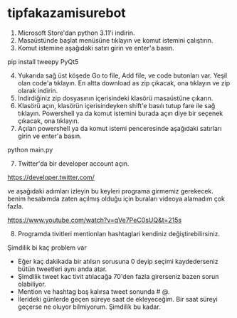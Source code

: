# tipfakazamisurebot

1) Microsoft Store'dan python 3.11'i indirin.
2) Masaüstünde başlat menüsüne tıklayın ve komut istemini çalıştırın.
3) Komut istemine aşağıdaki satırı girin ve enter'a basın.

pip install tweepy PyQt5

4) Yukarıda sağ üst köşede Go to file, Add file, ve code butonları var. Yeşil olan code'a tıklayın. En altta download as zip çıkacak, ona tıklayın ve zip olarak indirin.
5) İndirdiğiniz zip dosyasının içerisindeki klasörü masaüstüne çıkarın.
6) Klasörü açın, klasörün içerisindeyken shift'e basılı tutup fare ile sağ tıklayın. Powershell ya da komut istemini burada açın diye bir seçenek çıkacak, ona tıklayın.
7) Açılan powershell ya da komut istemi penceresinde aşağıdaki satırları girin ve enter'a basın.

python main.py

7) Twitter'da bir developer account açın.

https://developer.twitter.com/

ve aşağıdaki adımları izleyin bu keyleri programa girmemiz gerekecek. benim hesabımda zaten açılmış olduğu için buraları videoya alamadım çok fazla.

https://www.youtube.com/watch?v=qVe7PeC0sUQ&t=215s

8) Programda tivitleri mentionları hashtaglari kendiniz değiştirebilirsiniz. 

Şimdilik bi kaç problem var 
  * Eğer kaç dakikada bir atılsın sorusuna 0 deyip seçimi kaydederseniz bütün tweetleri aynı anda atar. 
  * Şimdilik tweet kac tivit atılacağa 70'den fazla girerseniz bazen sorun olabiliyor. 
  * Mention ve hashtag boş kalırsa tweet sonunda # @. 
  * İlerideki günlerde geçen süreye saat de ekleyeceğim. Bir saat süreyi geçerse ne oluyor bilmiyorum. Şimdilik bu kadar.
